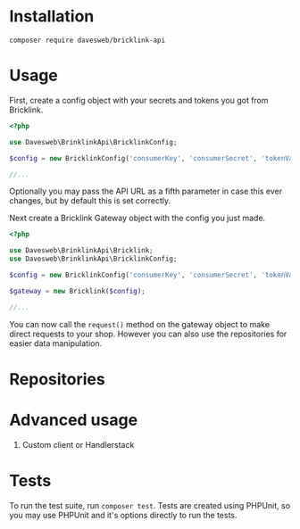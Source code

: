 # Installation

`composer require davesweb/bricklink-api`

# Usage

First, create a config object with your secrets and tokens you got from Bricklink.

```php
<?php

use Davesweb\BrinklinkApi\BricklinkConfig;

$config = new BricklinkConfig('consumerKey', 'consumerSecret', 'tokenValue', 'tokenSecret');

//...
```

Optionally you may pass the API URL as a fifth parameter in case this ever changes, but by default this is set 
correctly.

Next create a Bricklink Gateway object with the config you just made.

```php
<?php

use Davesweb\BrinklinkApi\Bricklink;
use Davesweb\BrinklinkApi\BricklinkConfig;

$config = new BricklinkConfig('consumerKey', 'consumerSecret', 'tokenValue', 'tokenSecret');

$gateway = new Bricklink($config);

//...
```

You can now call the `request()` method on the gateway object to make direct requests to your shop. However you can also
use the repositories for easier data manipulation.

# Repositories

# Advanced usage
1. Custom client or Handlerstack

# Tests

To run the test suite, run `composer test`. Tests are created using PHPUnit, so you may use PHPUnit and it's options
directly to run the tests.